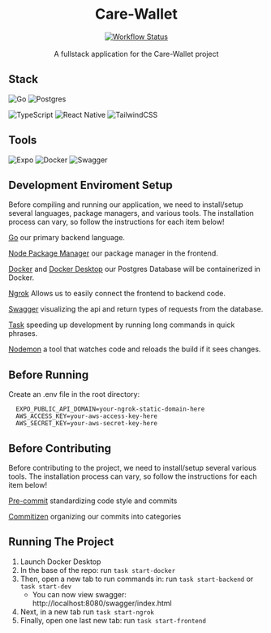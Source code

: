 <div align="center">
<h1>Care-Wallet</h1>
  <!-- Github Actions -->
  <a href="https://github.com/GenerateNU/Care-Wallet/actions/workflows/CI.yml">
    <img src="https://github.com/GenerateNU/Care-Wallet/actions/workflows/CI.yml/badge.svg"
      alt="Workflow Status" />
  </a>
  <br/>
  <br/>
  <div>
      A fullstack application for the Care-Wallet project
  </div>
</div>

## Stack

![Go](https://img.shields.io/badge/go-%2300ADD8.svg?style=for-the-badge&logo=go&logoColor=white)
![Postgres](https://img.shields.io/badge/postgres-%23316192.svg?style=for-the-badge&logo=postgresql&logoColor=white)

![TypeScript](https://img.shields.io/badge/typescript-%23007ACC.svg?style=for-the-badge&logo=typescript&logoColor=white)
![React Native](https://img.shields.io/badge/react_native-%2320232a.svg?style=for-the-badge&logo=react&logoColor=%2361DAFB)
![TailwindCSS](https://img.shields.io/badge/tailwindcss-%2338B2AC.svg?style=for-the-badge&logo=tailwind-css&logoColor=white)

## Tools

![Expo](https://img.shields.io/badge/expo-1C1E24?style=for-the-badge&logo=expo&logoColor=#D04A37)
![Docker](https://img.shields.io/badge/docker-%230db7ed.svg?style=for-the-badge&logo=docker&logoColor=white)
![Swagger](https://img.shields.io/badge/-Swagger-%23Clojure?style=for-the-badge&logo=swagger&logoColor=white)

## Development Enviroment Setup

Before compiling and running our application, we need to install/setup several
languages, package managers, and various tools. The installation process can
vary, so follow the instructions for each item below!

[Go](https://go.dev/doc/install) our primary backend language.

[Node Package Manager](https://docs.npmjs.com/downloading-and-installing-node-js-and-npm)
our package manager in the frontend.

[Docker](https://www.docker.com/get-started/) and
[Docker Desktop](https://www.docker.com/products/docker-desktop/) our Postgres
Database will be containerized in Docker.

[Ngrok](https://ngrok.com/docs/getting-started/) Allows us to easily connect the
frontend to backend code.

[Swagger](https://github.com/swaggo/swag) visualizing the api and return types
of requests from the database.

[Task](https://taskfile.dev) speeding up development by running long commands in
quick phrases.

[Nodemon](https://www.npmjs.com/package/nodemon) a tool that watches code and
reloads the build if it sees changes.

## Before Running

Create an .env file in the root directory:

```
  EXPO_PUBLIC_API_DOMAIN=your-ngrok-static-domain-here
  AWS_ACCESS_KEY=your-aws-access-key-here
  AWS_SECRET_KEY=your-aws-secret-key-here
```

## Before Contributing

Before contributing to the project, we need to install/setup several various
tools. The installation process can vary, so follow the instructions for each
item below!

[Pre-commit](https://pre-commit.com) standardizing code style and commits

[Commitizen](https://commitizen-tools.github.io/commitizen/) organizing our
commits into categories

## Running The Project

1. Launch Docker Desktop
2. In the base of the repo: run `task start-docker`
3. Then, open a new tab to run commands in: run `task start-backend` or
   `task start-dev`
   - You can now view swagger: http://localhost:8080/swagger/index.html
4. Next, in a new tab run `task start-ngrok`
5. Finally, open one last new tab: run `task start-frontend`
